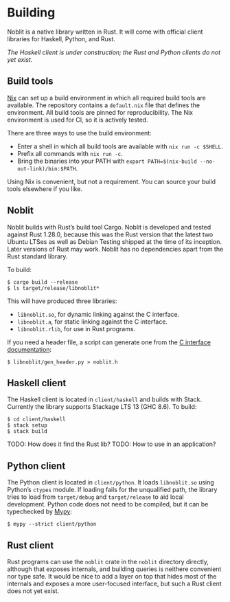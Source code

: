 # Building

Noblit is a native library written in Rust. It will come with official client
libraries for Haskell, Python, and Rust.

_The Haskell client is under construction; the Rust and Python clients do not
yet exist._

## Build tools

[Nix][nix] can set up a build environment in which all required build tools are
available. The repository contains a `default.nix` file that defines the
environment. All build tools are pinned for reproducibility. The Nix environment
is used for <abbr>CI</abbr>, so it is actively tested.

There are three ways to use the build environment:

 * Enter a shell in which all build tools are available with `nix run -c $SHELL`.
 * Prefix all commands with `nix run -c`.
 * Bring the binaries into your <abbr>PATH</abbr> with
    `export PATH=$(nix-build --no-out-link)/bin:$PATH`.

Using Nix is convenient, but not a requirement. You can source your build tools
elsewhere if you like.

[nix]: https://nixos.org/nix/

## Noblit

Noblit builds with Rust’s build tool Cargo. Noblit is developed and tested
against Rust 1.28.0, because this was the Rust version that the latest two
Ubuntu LTSes as well as Debian Testing shipped at the time of its inception.
Later versions of Rust may work. Noblit has no dependencies apart from the Rust
standard library.

To build:

    $ cargo build --release
    $ ls target/release/libnoblit*

This will have produced three libraries:

 * `libnoblit.so`, for dynamic linking against the C interface.
 * `libnoblit.a`, for static linking against the C interface.
 * `libnoblit.rlib`, for use in Rust programs.

If you need a header file, a script can generate one from the
[C interface documentation](reference/c.md):

    $ libnoblit/gen_header.py > noblit.h

## Haskell client

The Haskell client is located in `client/haskell` and builds with Stack.
Currently the library supports Stackage LTS 13 (GHC 8.6). To build:

    $ cd client/haskell
    $ stack setup
    $ stack build

TODO: How does it find the Rust lib?
TODO: How to use in an application?

## Python client

The Python client is located in `client/python`. It loads `libnoblit.so` using
Python’s `ctypes` module. If loading fails for the unqualified path, the library
tries to load from `target/debug` and `target/release` to aid local development.
Python code does not need to be compiled, but it can be typechecked by
[Mypy][mypy]:

    $ mypy --strict client/python

[mypy]: https://mypy.readthedocs.io/en/stable/

## Rust client

Rust programs can use the `noblit` crate in the `noblit` directory directly,
although that exposes internals, and building queries is neithere convenient
nor type safe. It would be nice to add a layer on top that hides most of the
internals and exposes a more user-focused interface, but such a Rust client
does not yet exist.
